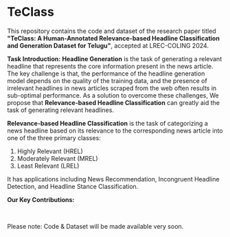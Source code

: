 # TeClass

This repository contains the code and dataset of the research paper titled <b>"TeClass: A Human-Annotated Relevance-based Headline Classification and Generation Dataset for Telugu"</b>, accepted at LREC-COLING 2024.

<b>Task Introduction:</b> 
<b>Headline Generation</b> is the task of generating a relevant headline that represents the core information present in the news article. The key challenge is that, the performance of the headline generation model depends on the quality of the training data, and the presence of irrelevant headlines in news articles scraped from the web often results in sub-optimal performance.
As a solution to overcome these challenges, We propose that <b>Relevance-based Headline Classification</b> can greatly aid the task of generating relevant headlines.

<b>Relevance-based Headline Classification​</b> is the task of categorizing a news headline based on its relevance to the corresponding news article​ into one of the three primary classes:
  1. Highly Relevant (HREL)
  2. Moderately Relevant​ (MREL)
  3. Least Relevant (LREL)
    
It has applications including News Recommendation, Incongruent Headline Detection​​, and Headline Stance Classification​.


<b>Our Key Contributions:</b>

​

Please note: Code & Dataset will be made available very soon.
